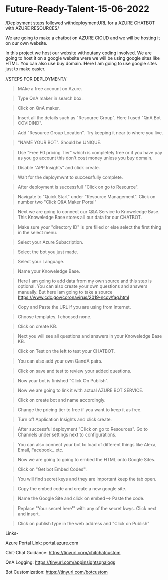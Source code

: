 # Future-Ready-Talent-15-06-2022


/Deployment steps followed withdeploymentURL for a AZURE CHATBOT with AZURE RESOURCES/


We are going to make a chatbot on AZURE ClOUD and we will be hosting it on our own website.


In this project we host our website withoutany coding involved. We are going to host it on a google website were we will be using google sites like HTML. You can also use buy domain. Here I am going to use google sites just to make easier.


//STEPS FOR DEPLOYMENT//


> MAke a free account on Azure.


> Type QnA maker in search box.


> Click on QnA maker.


> Insert all the details such as "Resource Group". Here I used "QnA Bot COVIDIND".


> Add "Resource Group Location". Try keeping it near to where you live.


> "NAME YOUR BOT". Should be UNIQUE.


> Use "Free F0 pricing Tier" which is completely free or if you have pay as you go account this don't cost money unless you buy domain.

> Disable "APP Insights" and click create.

> Wait for the deploymwnt to successfully complete.

>After deployment is successfull "Click on go to Resource".

>Navigate to "Quick Start" under "Resource Management". Click on number two "Click Q&A Maker Portal"

>Next we are going to connect our Q&A Service to Knoweledge Base. This Knoweledge Base stores all our data for our CHATBOT.

>Make sure your "directory ID" is pre filled or else select the first thing in the select menu.

>Select your Azure Subscription.

>Select the bot you just made.

>Select your Language.


>Name your Knoweledge Base.


>Here I am going to add data from my own source and this step is optional. You can also create your own questions and answers manually. But here Iam going to take a source https://www.cdc.gov/coronavirus/2019-ncov/faq.html

>Copy and Paste the URL if you are using from Internet.

>Choose templates. I choosed none.

>Click on create KB.

>Next you will see all questions and answers in your Knoweledge Base KB.

>Click on Test on the left to test your CHATBOT.

>You can also add your own QandA pairs.

>Click on save and test to review your added questions.

>Now your bot is finished "Click On Publish". 

>Now we are going to link it with actual AZURE BOT SERVICE.

>Click on create bot and name accordingly.

>Change the pricing tier to free if you want to keep it as free.

>Turn off Application Insights and click create.

>After successful deployment "Click on go to Resources". Go to Channels under settings next to configurations.

>You can also connect your bot to load of different things like Alexa, Email, Facebook...etc.

>Now we are going to going to embed the HTML onto Google Sites.

>Click on "Get bot Embed Codes".

>You will find secret keys and they are important keep the tab open.

>Copy the embed code and create a new google site.

>Name the Google Site and click on embed--> Paste the code.

>Replace "Your secret here'" with any of the secret kwys. Click next and insert.

>Click on publish type in the web address and "Click on Publish"

Links-


Azure Portal Link: portal.azure.com

Chit-Chat Guidance: https://tinyurl.com/chitchatcustom

QnA Logging: https://tinyurl.com/appinsightsqnalogs

Bot Customization: https://tinyurl.com/botcustom



